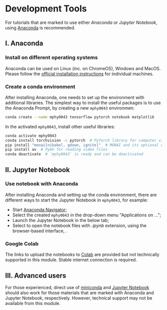 # Development Tools

For tutorials that are marked to use either *Anaconda* or *Jupyter Notebook*, using [Anaconda](https://docs.anaconda.com/anaconda/) is recommended.


## I. Anaconda

### Install on different operating systems
Anaconda can be used on Linux (inc. on ChromeOS), Windows and MacOS. Please follow the [official installation instructions](https://docs.anaconda.com/anaconda/install/) for individual machines.

### Create a conda environment
After installing Anaconda, one needs to set up the environment with additional libraries. The simplest way to install the useful packages is to use the Anaconda Prompt, by creating a new `mphy0043` environmen:
```bash
conda create --name mphy0043 tensorflow pytorch notebook matplotlib 
```
In the activated `mphy0043`, install other useful libraries:
```bash
conda activate mphy0043 
conda install torchvision -c pytorch  # PyTorch library for computer vision 
pip install "monai[nibabel, gdown, ignite]"  # MONAI and its optional dependencies 
pip install av  # PyAV for reading video files
conda deactivate  # `mphy0043` is ready and can be deactivated
```


## II. Jupyter Notebook

### Use notebook with Anaconda
After installing Anaconda and setting up the conda environment, there are different ways to start the Jupyter Notebook in `mphy0043`, for example:

- Start [Anaconda Navigator](https://docs.anaconda.com/anaconda/navigator/index.html);
- Select the created `mphy0043` in the drop-down menu "Applications on ...";
- Launch the Jupyter Notebook in the below tab; 
- Select to open the notebook files with _.ipynb_ extension, using the browser-based interface, .

### Google Colab
The links to upload the notebooks to [Colab](https://research.google.com/colaboratory/) are provided but not technically supported in this module. Stable internet connection is required.


## III. Advanced users
For those experienced, direct use of [miniconda](https://docs.conda.io/en/latest/miniconda.html) and [Jupyter Notebook](https://jupyter.org/) should also work for those materials that are marked with Anaconda and Jupyter Notebook, respectively. However, technical support may not be available from this module.  